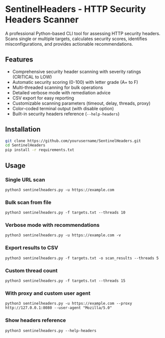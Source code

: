 # SentinelHeaders - HTTP Security Headers Scanner

A professional Python-based CLI tool for assessing HTTP security headers. Scans single or multiple targets, calculates security scores, identifies misconfigurations, and provides actionable recommendations.

## Features
- Comprehensive security header scanning with severity ratings (CRITICAL to LOW)
- Automatic security scoring (0-100) with letter grade (A+ to F)
- Multi-threaded scanning for bulk operations
- Detailed verbose mode with remediation advice
- CSV export for easy reporting
- Customizable scanning parameters (timeout, delay, threads, proxy)
- Color-coded terminal output (with disable option)
- Built-in security headers reference (`--help-headers`)

## Installation
```bash
git clone https://github.com/yourusername/SentinelHeaders.git
cd SentinelHeaders
pip install -r requirements.txt
```

## Usage
### Single URL scan
```
python3 sentinelheaders.py -u https://example.com
```
### Bulk scan from file
```
python3 sentinelheaders.py -f targets.txt --threads 10
```
### Verbose mode with recommendations
```
python3 sentinelheaders.py -u https://example.com -v
```
### Export results to CSV
```
python3 sentinelheaders.py -f targets.txt -o scan_results --threads 5
```
### Custom thread count
```
python3 sentinelheaders.py -f targets.txt --threads 15
```
### With proxy and custom user agent
```
python3 sentinelheaders.py -u https://example.com --proxy http://127.0.0.1:8080 --user-agent "Mozilla/5.0"
```
### Show headers reference
```
python3 sentinelheaders.py --help-headers
```
